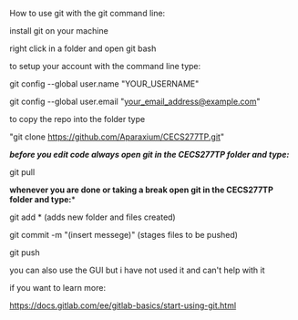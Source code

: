 How to use git with the git command line:

install git on your machine

right click in a folder and open git bash



to setup your account with the command line type:

git config --global user.name "YOUR_USERNAME"

git config --global user.email "your_email_address@example.com"



to copy the repo into the folder type

"git clone https://github.com/Aparaxium/CECS277TP.git"



***before you edit code always open git in the CECS277TP folder and type:***

git pull



**whenever you are done or taking a break open git in the CECS277TP folder and type:***

git add *			(adds new folder and files created)

git commit -m "(insert messege)"			(stages files to be pushed)

git push




you can also use the GUI but i have not used it and can't help with it

if you want to learn more:

https://docs.gitlab.com/ee/gitlab-basics/start-using-git.html